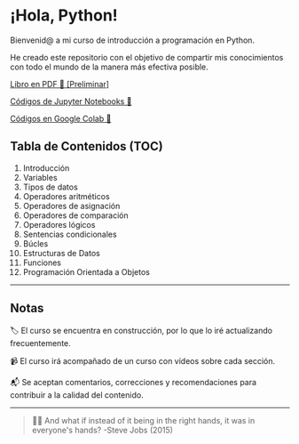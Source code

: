 # ¡Hola, Python!

Bienvenid@ a mi curso de introducción a programación en Python.

He creado este repositorio con el objetivo de compartir mis conocimientos con todo el mundo de la manera más efectiva posible.

[Libro en PDF 📓 [Preliminar]](https://github.com/damoib95/hola-python/blob/main/libro/_book/¡Hola%2C-Python!.pdf)

[Códigos de Jupyter Notebooks 🐍](https://github.com/damoib95/hola-python/tree/main/codigos)

[Códigos en Google Colab 📝](https://drive.google.com/drive/folders/1B7GhO8EOCMAPePnZurR1_wChrZVYNsOb?usp=share_link)

## Tabla de Contenidos (TOC)
1. Introducción
2. Variables
3. Tipos de datos
4. Operadores aritméticos
5. Operadores de asignación
6. Operadores de comparación
7. Operadores lógicos
8. Sentencias condicionales
9. Búcles
10. Estructuras de Datos
11. Funciones
12. Programación Orientada a Objetos
---
## Notas

🏷️ El curso se encuentra en construcción, por lo que lo iré actualizando frecuentemente. 

📹 El curso irá acompañado de un curso con vídeos sobre cada sección.

📬 Se aceptan comentarios, correcciones y recomendaciones para contribuir a la calidad del contenido.

---
> 🙌🏻 And what if instead of it being in the right hands, it was in everyone's hands? -Steve Jobs (2015)
